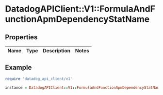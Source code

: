 # DatadogAPIClient::V1::FormulaAndFunctionApmDependencyStatName

## Properties

| Name | Type | Description | Notes |
| ---- | ---- | ----------- | ----- |

## Example

```ruby
require 'datadog_api_client/v1'

instance = DatadogAPIClient::V1::FormulaAndFunctionApmDependencyStatName.new()
```
